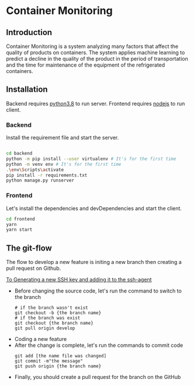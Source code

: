 # Container Monitoring
## Introduction
Container Monitoring is a system analyzing many factors that affect the quality of products on containers. The system applies machine learning to predict a decline in the quality of the product in the period of transportation and the time for maintenance of the equipment of the refrigerated containers.
## Installation

Backend requires [python3.8](https://www.python.org/) to run server.
Frontend requires [nodejs](https://nodejs.org/) to run client.

### Backend

Install the requirement file and start the server.

```sh

cd backend
python -m pip install --user virtualenv # It's for the first time
python -m venv env # It's for the first time
.\env\Scripts\activate
pip install -r requirements.txt
python manage.py runserver
```

### Frontend

Let's install the dependencies and devDependencies and start the client.

```sh
cd frontend
yarn
yarn start
```

## The git-flow

The flow to develop a new feature is initing a new branch then creating a pull request on Github.

[To Generating a new SSH key and adding it to the ssh-agent](https://docs.github.com/en/authentication/connecting-to-github-with-ssh/generating-a-new-ssh-key-and-adding-it-to-the-ssh-agent)

- Before changing the source code, let's run the command to switch to the branch
  ```
  # if the branch wasn't exist
  git checkout -b {the branch name}
  # if the branch was exist
  git checkout {the branch name}
  git pull origin develop
  ```
- Coding a new feature
- After the change is complete, let's run the commands to commit code
  ```
  git add [the name file was changed]
  git commit -m"the message"
  git push origin {the branch name}
  ```
- Finally, you should create a pull request for the branch on the GitHub

